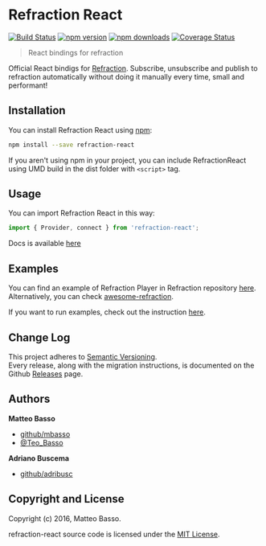 # Refraction React

[![Build Status](https://travis-ci.org/mbasso/refraction-react.svg?branch=master)](https://travis-ci.org/mbasso/refraction-react)
[![npm version](https://img.shields.io/npm/v/refraction-react.svg)](https://www.npmjs.com/package/refraction-react)
[![npm downloads](https://img.shields.io/npm/dm/refraction-react.svg?maxAge=2592000)](https://www.npmjs.com/package/refraction-react)
[![Coverage Status](https://coveralls.io/repos/github/mbasso/refraction-react/badge.svg?branch=master)](https://coveralls.io/github/mbasso/refraction-react?branch=master)

> React bindings for refraction

Official React bindigs for [Refraction](https://github.com/mbasso/refraction). Subscribe, unsubscribe and publish to refraction automatically without doing it manually every time, small and performant!

## Installation

You can install Refraction React using [npm](https://www.npmjs.com/package/refraction-react):

```bash
npm install --save refraction-react
```

If you aren't using npm in your project, you can include RefractionReact using UMD build in the dist folder with `<script>` tag.

## Usage

You can import Refraction React in this way:

```js
import { Provider, connect } from 'refraction-react';
```

Docs is available [here](docs/README.md)

## Examples

You can find an example of Refraction Player in Refraction repository [here](). Alternatively, you can check [awesome-refraction](https://github.com/mbasso/awesome-refraction).

If you want to run examples, check out the instruction [here](https://mbasso.github.com/refraction/docs/introduction/Examples.html).

## Change Log

This project adheres to [Semantic Versioning](http://semver.org/).  
Every release, along with the migration instructions, is documented on the Github [Releases](https://github.com/mbasso/refraction-react/releases) page.

## Authors
**Matteo Basso**
- [github/mbasso](https://github.com/mbasso)
- [@Teo_Basso](https://twitter.com/Teo_Basso)

**Adriano Buscema**
- [github/adribusc](https://github.com/adribusc)

## Copyright and License
Copyright (c) 2016, Matteo Basso.

refraction-react source code is licensed under the [MIT License](https://github.com/mbasso/refraction-react/blob/master/LICENSE.md).
